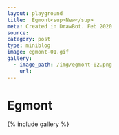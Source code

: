 ```yaml
---
layout: playground
title:  Egmont<sup>New</sup>
meta: Created in DrawBot. Feb 2020
source: 
category: post
type: miniblog
image: egmont-01.gif
gallery:
  - image_path: /img/egmont-02.png
    url: 
---
```


# Egmont
{% include gallery %}


